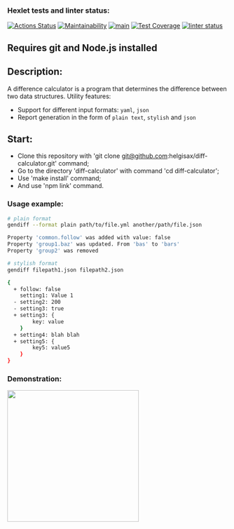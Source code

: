 ### Hexlet tests and linter status:
[![Actions Status](https://github.com/helgisax/frontend-project-46/workflows/hexlet-check/badge.svg)](https://github.com/helgisax/frontend-project-46/actions) [![Maintainability](https://api.codeclimate.com/v1/badges/ab9dad7572011598a674/maintainability)](https://codeclimate.com/github/helgisax/frontend-project-46/maintainability) [![main](https://github.com/helgisax/frontend-project-46/actions/workflows/main.yml/badge.svg)](https://github.com/helgisax/frontend-project-46/actions/workflows/main.yml) [![Test Coverage](https://api.codeclimate.com/v1/badges/ab9dad7572011598a674/test_coverage)](https://codeclimate.com/github/helgisax/frontend-project-46/test_coverage) [![linter status](https://github.com/helgisax/frontend-project-46/actions/workflows/linter.yml/badge.svg)](https://github.com/helgisax/frontend-project-46/actions/workflows/linter.yml)

## Requires git and Node.js installed

## Description:
A difference calculator is a program that determines the difference between two data structures. Utility features:
 - Support for different input formats: ```yaml```, ```json```
 - Report generation in the form of ```plain text```, ```stylish``` and ```json```

## Start:

 - Clone this repository with 'git clone git@github.com:helgisax/diff-calculator.git' command;
 - Go to the directory 'diff-calculator' with command 'cd diff-calculator';
 - Use 'make install' command;
 - And use 'npm link' command.


### Usage example:
```bash
# plain format
gendiff --format plain path/to/file.yml another/path/file.json

Property 'common.follow' was added with value: false
Property 'group1.baz' was updated. From 'bas' to 'bars'
Property 'group2' was removed

# stylish format
gendiff filepath1.json filepath2.json

{
  + follow: false
    setting1: Value 1
  - setting2: 200
  - setting3: true
  + setting3: {
        key: value
    }
  + setting4: blah blah
  + setting5: {
        key5: value5
    }
}

```

### Demonstration:
<a href="https://asciinema.org/a/3uXNaGW7iLmdrPL7swdIO6Piv" target="_blank"><img src="https://asciinema.org/a/Iv08mlLDbBzc32Y9410yE8SYp.svg" width="300"/></a>

